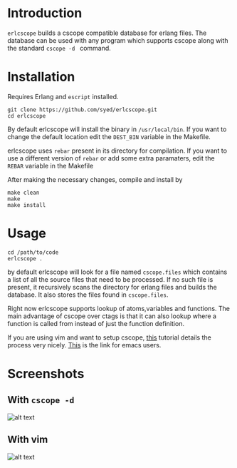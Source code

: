 Introduction
============

`erlcscope` builds a cscope compatible database for erlang files. The database can be used with any
program which supports cscope along with the standard `cscope -d ` command.


Installation
============

Requires Erlang and `escript` installed.

```
git clone https://github.com/syed/erlcscope.git
cd erlcscope
```
By default erlcscope will install the binary in `/usr/local/bin`. If you want to change the default
location edit the `DEST_BIN` variable in the Makefile. 

erlcscope uses `rebar` present in its directory for compilation. If you want to use a different
version of `rebar` or add some extra paramaters, edit the `REBAR` variable in the Makefile

After making the necessary changes, compile and install by 

```
make clean 
make 
make install
```


Usage
=====

```
cd /path/to/code
erlcscope .
```

by default erlcscope will look for a file named `cscope.files` which contains a list of all 
the source files that need to be processed. If no such file is present, it recursively scans
the directory for erlang files and builds the database. It also stores the files found in
`cscope.files`.

Right now erlcscope supports lookup of atoms,variables and functions. The main advantage of cscope
over ctags is that it can also lookup where a function is called from instead of just the function 
definition.

If you are using vim and want to setup cscope, [this](http://cscope.sourceforge.net/cscope_vim_tutorial.html) tutorial details the process very nicely.
[This](http://emacswiki.org/emacs/CScopeAndEmacs) is the link for emacs users.


Screenshots
===========

With `cscope -d`
---------------

![alt text][erlcscope1]


With vim
--------

![alt text][erlcscope2]


[erlcscope1]: http://dl.dropbox.com/u/43993452/imgs/erlcscope1.png "erlcscope with cscope -d"
[erlcscope2]: http://dl.dropbox.com/u/43993452/imgs/erlcscope2.png "erlcscope with vim"
